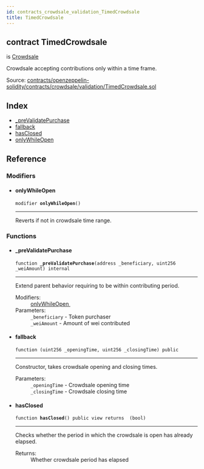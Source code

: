 ```yaml
---
id: contracts_crowdsale_validation_TimedCrowdsale
title: TimedCrowdsale
---
```


<div class="contract-doc"><div class="contract"><h2 class="contract-header"><span class="contract-kind">contract</span> TimedCrowdsale</h2><p class="base-contracts"><span>is</span> <a href="contracts_crowdsale_Crowdsale.html">Crowdsale</a></p><p class="description">Crowdsale accepting contributions only within a time frame.</p><div class="source">Source: <a href="https://github.com/2keynet/web3-alpha/blob/v0.0.3/contracts/openzeppelin-solidity/contracts/crowdsale/validation/TimedCrowdsale.sol" target="_blank">contracts/openzeppelin-solidity/contracts/crowdsale/validation/TimedCrowdsale.sol</a></div></div><div class="index"><h2>Index</h2><ul><li><a href="contracts_crowdsale_validation_TimedCrowdsale.html#_preValidatePurchase">_preValidatePurchase</a></li><li><a href="contracts_crowdsale_validation_TimedCrowdsale.html#">fallback</a></li><li><a href="contracts_crowdsale_validation_TimedCrowdsale.html#hasClosed">hasClosed</a></li><li><a href="contracts_crowdsale_validation_TimedCrowdsale.html#onlyWhileOpen">onlyWhileOpen</a></li></ul></div><div class="reference"><h2>Reference</h2><div class="modifiers"><h3>Modifiers</h3><ul><li><div class="item modifier"><span id="onlyWhileOpen" class="anchor-marker"></span><h4 class="name">onlyWhileOpen</h4><div class="body"><code class="signature">modifier <strong>onlyWhileOpen</strong><span>() </span></code><hr/><div class="description"><p>Reverts if not in crowdsale time range.</p></div></div></div></li></ul></div><div class="functions"><h3>Functions</h3><ul><li><div class="item function"><span id="_preValidatePurchase" class="anchor-marker"></span><h4 class="name">_preValidatePurchase</h4><div class="body"><code class="signature">function <strong>_preValidatePurchase</strong><span>(address _beneficiary, uint256 _weiAmount) </span><span>internal </span></code><hr/><div class="description"><p>Extend parent behavior requiring to be within contributing period.</p></div><dl><dt><span class="label-modifiers">Modifiers:</span></dt><dd><a href="contracts_crowdsale_validation_TimedCrowdsale.html#onlyWhileOpen">onlyWhileOpen </a></dd><dt><span class="label-parameters">Parameters:</span></dt><dd><div><code>_beneficiary</code> - Token purchaser</div><div><code>_weiAmount</code> - Amount of wei contributed</div></dd></dl></div></div></li><li><div class="item function"><span id="fallback" class="anchor-marker"></span><h4 class="name">fallback</h4><div class="body"><code class="signature">function <strong></strong><span>(uint256 _openingTime, uint256 _closingTime) </span><span>public </span></code><hr/><div class="description"><p>Constructor, takes crowdsale opening and closing times.</p></div><dl><dt><span class="label-parameters">Parameters:</span></dt><dd><div><code>_openingTime</code> - Crowdsale opening time</div><div><code>_closingTime</code> - Crowdsale closing time</div></dd></dl></div></div></li><li><div class="item function"><span id="hasClosed" class="anchor-marker"></span><h4 class="name">hasClosed</h4><div class="body"><code class="signature">function <strong>hasClosed</strong><span>() </span><span>public </span><span>view </span><span>returns  (bool) </span></code><hr/><div class="description"><p>Checks whether the period in which the crowdsale is open has already elapsed.</p></div><dl><dt><span class="label-return">Returns:</span></dt><dd>Whether crowdsale period has elapsed</dd></dl></div></div></li></ul></div></div></div>
